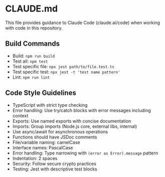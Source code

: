 # CLAUDE.md

This file provides guidance to Claude Code (claude.ai/code) when working with code in this repository.

## Build Commands
- Build: `npm run build`
- Test all: `npm test`
- Test specific file: `npx jest path/to/file.test.ts`
- Test specific test: `npx jest -t 'test name pattern'`
- Lint: `npm run lint`

## Code Style Guidelines
- TypeScript with strict type checking
- Error handling: Use try/catch blocks with error messages including context
- Exports: Use named exports with concise documentation
- Imports: Group imports (Node.js core, external libs, internal)
- Use async/await for asynchronous operations
- Functions should have JSDoc comments
- File/variable naming: camelCase
- Interface names: PascalCase
- Error handling: Type narrowing with `(error as Error).message` pattern
- Indentation: 2 spaces
- Security: Follow secure crypto practices
- Testing: Jest with descriptive test blocks